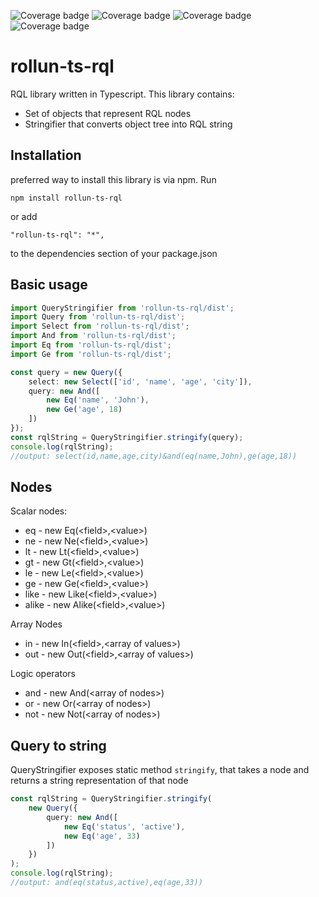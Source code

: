 ![Coverage badge](https://img.shields.io/badge/Coverage%20Statements-91.41%25-green.svg)
![Coverage badge](https://img.shields.io/badge/Coverage%20Lines-91.24%25-green.svg)
![Coverage badge](https://img.shields.io/badge/Coverage%20Functions-78.91%25-orange.svg)
![Coverage badge](https://img.shields.io/badge/Coverage%20Branches-82.44%25-green.svg)

# rollun-ts-rql
RQL library written in Typescript.
This library contains:
* Set of objects that represent RQL nodes
* Stringifier that converts object tree into RQL string
## Installation
preferred way to install this library is via npm.
Run
```
npm install rollun-ts-rql
```

or add
```
"rollun-ts-rql": "*",
```
to the dependencies section of your package.json
## Basic usage
```typescript
import QueryStringifier from 'rollun-ts-rql/dist';
import Query from 'rollun-ts-rql/dist';
import Select from 'rollun-ts-rql/dist';
import And from 'rollun-ts-rql/dist';
import Eq from 'rollun-ts-rql/dist';
import Ge from 'rollun-ts-rql/dist';

const query = new Query({
    select: new Select(['id', 'name', 'age', 'city']),
    query: new And([
        new Eq('name', 'John'),
        new Ge('age', 18)
    ])
});
const rqlString = QueryStringifier.stringify(query);
console.log(rqlString);
//output: select(id,name,age,city)&and(eq(name,John),ge(age,18))
```

## Nodes
Scalar nodes:
* eq - new Eq(&lt;field>,&lt;value>)
* ne - new Ne(&lt;field>,&lt;value>)
* lt - new Lt(&lt;field>,&lt;value>)
* gt - new Gt(&lt;field>,&lt;value>)
* le - new Le(&lt;field>,&lt;value>)
* ge - new Ge(&lt;field>,&lt;value>)
* like - new Like(&lt;field>,&lt;value>)
* alike - new Alike(&lt;field>,&lt;value>)

Array Nodes
* in - new In(&lt;field>,&lt;array of values>)
* out - new Out(&lt;field>,&lt;array of values>)

Logic operators
* and - new And(&lt;array of nodes>)
* or - new Or(&lt;array of nodes>)
* not - new Not(&lt;array of nodes>)

## Query to string
QueryStringifier exposes static method `stringify`, that takes a node
and returns a string representation of that node
```typescript
const rqlString = QueryStringifier.stringify(
    new Query({
        query: new And([
            new Eq('status', 'active'),
            new Eq('age', 33)
        ])
    })
);
console.log(rqlString);
//output: and(eq(status,active),eq(age,33))
```
